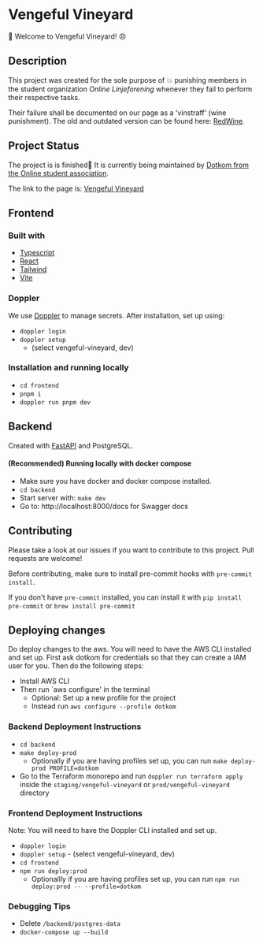 # Vengeful Vineyard

:wine_glass: Welcome to Vengeful Vineyard! :angry:

## Description

This project was created for the sole purpose of :boom: punishing members in the
student organization <i>Online Linjeforening</i> whenever they fail to perform
their respective tasks.

Their failure shall be documented on our page as a 'vinstraff' (wine punishment).
The old and outdated version can be found here: [RedWine](https://online.ntnu.no/redwine/).

## Project Status

The project is is finished🎉
It is currently being maintained by [Dotkom from the Online student association](https://online.ntnu.no/).

The link to the page is: [Vengeful Vineyard](https://vinstraff.no/)

## Frontend

### Built with

- [Typescript](https://www.typescriptlang.org/)
- [React](https://reactjs.org/)
- [Tailwind](https://tailwindcss.com/)
- [Vite](https://vitejs.dev/)

### Doppler

We use [Doppler](https://docs.doppler.com) to manage secrets. After installation, set up using:

- `doppler login`
- `doppler setup`
  - (select vengeful-vineyard, dev)

### Installation and running locally

- `cd frontend`
- `pnpm i`
- `doppler run pnpm dev`

## Backend

Created with [FastAPI](https://fastapi.tiangolo.com) and PostgreSQL.

#### (Recommended) Running locally with docker compose

- Make sure you have docker and docker compose installed.
- `cd backend`
- Start server with: `make dev`
- Go to: http://localhost:8000/docs for Swagger docs

## Contributing

Please take a look at our issues if you want to contribute to this project. Pull requests are welcome!

Before contributing, make sure to install pre-commit hooks with `pre-commit install`.

If you don't have `pre-commit` installed, you can install it with `pip install pre-commit` or `brew install pre-commit`

## Deploying changes

Do deploy changes to the aws. You will need to have the AWS CLI installed and set up.
First ask dotkom for credentials so that they can create a IAM user for you. Then do the following steps:

- Install AWS CLI
- Then run `aws configure' in the terminal
  - Optional: Set up a new profile for the project
  - Instead run `aws configure --profile dotkom`

### Backend Deployment Instructions

- `cd backend`
- `make deploy-prod`
  - Optionally if you are having profiles set up, you can run `make deploy-prod PROFILE=dotkom`
- Go to the Terraform monorepo and run `doppler run terraform apply` inside the `staging/vengeful-vineyard` or `prod/vengeful-vineyard` directory

### Frontend Deployment Instructions
Note: You will need to have the Doppler CLI installed and set up.

- `doppler login`
- `doppler setup` - (select vengeful-vineyard, dev)
- `cd frontend`
- `npm run deploy:prod`
  - Optionallly if you are having profiles set up, you can run `npm run deploy:prod -- --profile=dotkom`

### Debugging Tips

- Delete `/backend/postgres-data`
- `docker-compose up --build`
